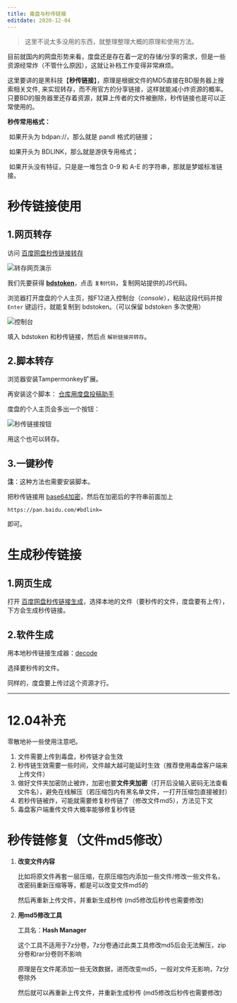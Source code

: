 ```yaml
---
title: 毒盘与秒传链接
editdate: 2020-12-04
---
```


> 这里不说太多没用的东西，就整理整理大概的原理和使用方法。

目前就国内的网盘形势来看，度盘还是存在着一定的存储/分享的需求，但是一些资源经常炸（不管什么原因），这就让补档工作变得非常麻烦。

这里要讲的是黑科技【**秒传链接**】，原理是根据文件的MD5直接在BD服务器上搜索相关文件, 来实现转存，而不用官方的分享链接，这样就能减小炸资源的概率。只要BD的服务器里还存着资源，就算上传者的文件被删除，秒传链接也是可以正常使用的。

**秒传常用格式：**

​	如果开头为 bdpan://，那么就是 pandl 格式的链接；

​	如果开头为 BDLINK，那么就是游侠专用格式；

​	如果开头没有特征，只是是一堆包含 0-9 和 A-E 的字符串，那就是梦姬标准链接。

# 秒传链接使用

## 1.网页转存

访问 [百度网盘秒传链接转存](https://rapid.acg.uy/)

![转存网页演示](https://cdn.jsdelivr.net/gh/Melody-of-Oblivion/MoOpics@main/images/posts/sectrans/zcdemo.png)

我们先要获得 **<u>bdstoken</u>**，点击 `复制代码`，复制网站提供的JS代码。

浏览器打开度盘的个人主页，按F12进入控制台（*console*），粘贴这段代码并按 `Enter` 键运行，就能复制到 bdstoken。（可以保留 bdstoken 多次使用）

![控制台](https://cdn.jsdelivr.net/gh/Melody-of-Oblivion/MoOpics@main/images/posts/sectrans/console.png)

填入 bdstoken 和秒传链接，然后点 `解析链接并转存`。

## 2.脚本转存

浏览器安装Tampermonkey扩展。

再安装这个脚本： [仓库用度盘投稿助手](https://greasyfork.org/zh-CN/scripts/3285-%E4%BB%93%E5%BA%93%E7%94%A8%E5%BA%A6%E7%9B%98%E6%8A%95%E7%A8%BF%E5%8A%A9%E6%89%8B)

度盘的个人主页会多出一个按钮：

![秒传链接按钮](https://cdn.jsdelivr.net/gh/Melody-of-Oblivion/MoOpics@main/images/posts/sectrans/btn.png)

用这个也可以转存。

## 3.一键秒传

**注**：这种方法也需要安装脚本。

把秒传链接用 [base64加密](http://tool.chinaz.com/tools/base64.aspx)，然后在加密后的字符串前面加上

```
https://pan.baidu.com/#bdlink=
```

即可。

# 生成秒传链接

## 1.网页生成

打开 [百度网盘秒传链接生成](https://rapid.acg.uy/gen.html)，选择本地的文件（要秒传的文件，度盘要有上传），下方会生成秒传链接。

## 2.软件生成

用本地秒传链接生成器：[decode](https://github.com/jixunmoe/mfcDuDownloadCodeGenerator/releases)

选择要秒传的文件。

同样的，度盘要上传过这个资源才行。

------

# 12.04补充

零散地补一些使用注意吧。

1. 文件需要上传到毒盘，秒传链才会生效
2. 秒传链生效需要一些时间，文件越大越可能延时生效（推荐使用毒盘客户端来上传文件）
3. 做好文件夹加密防止被炸，加密也要**文件夹加密**（打开后没输入密码无法查看文件名），避免在线解压（若压缩包内有黑名单文件，一打开压缩包直接被封）
4. 若秒传链被炸，可能就需要修复秒传链了（修改文件md5），方法见下文
5. 毒盘客户端重传文件大概率能够修复秒传链

# 秒传链修复（文件md5修改）

1. **改变文件内容**

   比如将原文件再套一层压缩，在原压缩包内添加一些文件/修改一些文件名，改密码重新压缩等等，都是可以改变文件md5的

   然后再重新上传文件，并重新生成秒传 (md5修改后秒传也需要修改)

2. **用md5修改工具**

   工具名：**Hash Manager**

   这个工具不适用于7z分卷，7z分卷通过此类工具修改md5后会无法解压，zip分卷和rar分卷则不影响

   原理是在文件尾添加一些无效数据，进而改变md5，一般对文件无影响，7z分卷除外

   然后就可以再重新上传文件，并重新生成秒传 (md5修改后秒传也需要修改)


